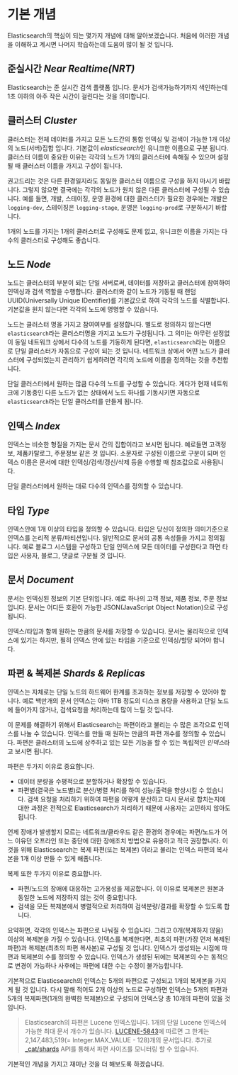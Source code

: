# 기본 개념
Elasticsearch의 핵심이 되는 몇가지 개념에 대해 알아보겠습니다. 처음에 이러한 개념을 이해하고 계시면 나머지 학습하는데 도움이 많이 될 것 입니다.

## 준실시간 *Near Realtime(NRT)*
Elasticsearch는 준 실시간 검색 플랫폼 입니다. 문서가 검색가능하기까지 색인하는데 1초 이하의 아주 작은 시간이 걸린다는 것을 의미합니다.

## 클러스터 *Cluster*
클러스터는 전체 데이터를 가지고 모든 노드간의 통합 인덱싱 및 검색이 가능한 1개 이상의 노드(서버)집합 입니다. 기본값이 *elasticsearch*인 유니크한 이름으로 구분 됩니다. 클러스터 이름이 중요한 이유는 각각의 노드가 1개의 클러스터에 속해질 수 있으며 설정될 때 클러스터 이름을 가지고 구성이 됩니다.

권고드리는 것은 다른 환경일지라도 동일한 클러스터 이름으로 구성을 하지 마시기 바랍니다. 그렇지 않으면 결국에는 각각의 노드가 원치 않은 다른 클러스터에 구성될 수 있습니다. 예를 들면, 개발, 스테이징, 운영 환경에 대한 클러스터가 필요한 경우에는 개발은 ```logging-dev```, 스테이징은 ```logging-stage```, 운영은 ```logging-prod```로 구분하시기 바랍니다.

1개의 노드를 가지는 1개의 클러스터로 구성해도 문제 없고, 유니크한 이름을 가지는 다수의 클러스터로 구성해도 좋습니다.

## 노드 *Node*
노드는 클러스터의 부분이 되는 단일 서버로써, 데이터를 저장하고 클러스터에 참여하여 인덱싱과 검색 역할을 수행합니다. 클러스터와 같이 노드가 기동될 때 랜덤 UUID(Universally Unique IDentifier)를 기본값으로 하여 각각의 노드를 식별합니다. 기본값을 원치 않는다면 각각의 노드에 명명할 수 있습니다.

노드는 클러스터 명을 가지고 참여여부를 설정합니다. 별도로 정의하지 않는다면 ```elasticsearch```라는 클러스터명을 가지고 노드가 구성됩니다. 그 의미는 아무런 설정없이 동일 네트워크 상에서 다수의 노드를 기동하게 된다면, ```elasticsearch```라는 이름으로 단일 클러스터가 자동으로 구성이 되는 것 입니다. 네트워크 상에서 어떤 노드가 클러스터에 구성되었는지 관리하기 쉽게하려면 각각의 노드에 이름을 정의하는 것을 추천합니다.

단일 클러스터에서 원하는 많큼 다수의 노드를 구성할 수 있습니다. 게다가 현재 네트워크에 기동중인 다른 노드가 없는 상태에서 노드 하나를 기동시키면 자동으로 ```elasticsearch```라는 단일 클러스터를 만들게 됩니다.
## 인덱스 *Index*
인덱스는 비슷한 형질을 가지는 문서 간의 집합이라고 보시면 됩니다. 예로들면 고객정보, 제품카탈로그, 주문정보 같은 것 입니다. 소문자로 구성된 이름으로 구분이 되며 인덱스 이름은 문서에 대한 인덱싱/검색/갱신/삭제 등을 수행할 때 참조값으로 사용됩니다.

단일 클러스터에서 원하는 대로 다수의 인덱스를 정의할 수 있습니다.
## 타입 *Type*
인덱스안에 1개 이상의 타입을 정의할 수 있습니다. 타입은 당신이 정의한 의미기준으로 인덱스를 논리적 분류/파티션입니다. 일반적으로 문서의 공통 속성들을 가지고 정의됩니다. 예로 블로그 시스템을 구성하고 단일 인덱스에 모든 데이터를 구성한다고 하면 타입은 사용자, 블로그, 댓글로 구분될 것 입니다.
## 문서 *Document*
문서는 인덱싱된 정보의 기본 단위입니다. 예로 하나의 고객 정보, 제품 정보, 주문 정보 입니다. 문서는 어디든 호환이 가능한 JSON(JavaScript Object Notation)으로 구성됩니다.

인덱스/타입과 함께 원하는 만큼의 문서를 저장할 수 있습니다. 문서는 물리적으로 인덱스에 있기는 하지만, 필히 인덱스 안에 있는 타입을 기준으로 인덱싱/할당 되어야 합니다. 
## 파편 & 복제본 *Shards & Replicas*
인덱스는 자체로는 단일 노드의 하드웨어 한계를 초과하는 정보를 저장할 수 있어야 합니다. 예로 백만개의 문서 인덱스는 아마 1TB 정도의 디스크 용량을 사용하고 단일 노드에 들어가지 않거나, 검색요청을 처리하는데 많이 느릴 것 입니다.

이 문제를 해결하기 위해서 Elasticsearch는 파편이라고 불리는 수 많은 조각으로 인덱스를 나눌 수 있습니다. 인덱스를 만들 때 원하는 만큼의 파편 개수를 정의할 수 있습니다. 파편은 클러스터의 노드에 상주하고 있는 모든 기능을 할 수 있는 독립적인 *인덱스*라고 보시면 됩니다.

파편은 두가지 이유로 중요합니다.
* 데이터 분량을 수평적으로 분할하거나 확장할 수 있습니다.
* 파편별(결국은 노드별)로 분산/병렬 처리를 하여 성능/출력을 향상시킬 수 있습니다.
검색 요청을 처리하기 위하여 파편을 어떻게 분산하고 다시 문서로 합치는지에 대한 과정은 전적으로 Elasticsearch가 처리하기 때문에 사용자는 고민하지 않아도 됩니다.

언제 장애가 발생할지 모르는 네트워크/클라우드 같은 환경의 경우에는 파편/노드가 어느 이유던 오프라인 또는 중단에 대한 장애조치 방법으로 유용하고 적극 권장합니다. 이것을 위해 Elasticsearch는 복제 파편(또는 복제본) 이라고 불리는 인덱스 파편의 복사본을 1개 이상 만들 수 있게 해줍니다.

복제 또한 두가지 이유로 중요합니다.
* 파편/노드의 장애에 대응하는 고가용성을 제공합니다. 이 이유로 복제본은 원본과 동일한 노드에 저장하지 않는 것이 중요합니다.
* 검색을 모든 복제본에서 병렬적으로 처리하여 검색분량/결과를 확장할 수 있도록 합니다.

요약하면, 각각의 인덱스는 파편으로 나눠질 수 있습니다. 그리고 0개(복제하지 않음) 이상의 복제본을 가질 수 있습니다. 인덱스를 복제한다면, 최초의 파편(가장 먼저 복제된 파편)과 복제본(최초의 파편 복사본)로 구성될 것 입니다. 인덱스가 생성되는 시점에 파편과 복제본의 수를 정의할 수 있습니다. 인덱스가 생성된 뒤에는 복제본의 수는 동적으로 변경이 가능하나 사후에는 파편에 대한 수는 수정이 불가능합니다.

기본적으로 Elasticsearch의 인덱스는 5개의 파편으로 구성되고 1개의 복제본을 가지게 될 것 입니다. 다시 말해 적어도 2개 이상의 노드로 구성하면 인덱스는 5개의 파편과 5개의 복제파편(1개의 완벽한 복제본)으로 구성되어 인덱스당 총 10개의 파편이 있을 것 입니다.

> Elasticsearch의 파편은 Lucene 인덱스입니다. 1개의 단일 Lucene 인덱스에 가능한 최대 문서 개수가 있습니다. [LUCENE-5843](https://issues.apache.org/jira/browse/LUCENE-5843)에 따르면 그 한계는 2,147,483,519(= Integer.MAX_VALUE - 128)개의 문서입니다. 추가로 [_cat/shards](cat-shards.md) API를 통해서 파편 사이즈를 모니터링 할 수 있습니다.

기본적인 개념을 가지고 재미난 것을 더 해보도록 하겠습니다.



